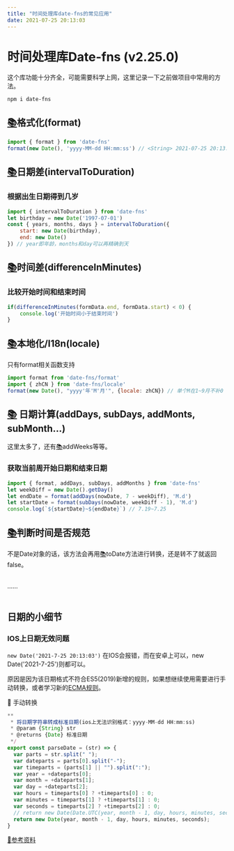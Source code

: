 ```yaml
---
title: "时间处理库date-fns的常见应用"
date: 2021-07-25 20:13:03
---
```

# 时间处理库Date-fns (v2.25.0)
这个库功能十分齐全，可能需要科学上网，这里记录一下之前做项目中常用的方法。
```shell
npm i date-fns
```     
## [📚](https://date-fns.org/v2.25.0/docs/format)格式化(format)
``` js
import { format } from 'date-fns'
format(new Date(), 'yyyy-MM-dd HH:mm:ss') // <String> 2021-07-25 20:13:03
```

## [📚](https://date-fns.org/v2.25.0/docs/intervalToDuration)日期差(intervalToDuration)
### 根据出生日期得到几岁
```js
import { intervalToDuration } from 'date-fns'
let birthday = new Date('1997-07-01')
const { years, months, days } = intervalToDuration({
    start: new Date(birthday),
    end: new Date()
}) // year即年龄，months和day可以再精确到天
```

## [📚](https://date-fns.org/v2.25.0/docs/differenceInMinutes)时间差(differenceInMinutes)
### 比较开始时间和结束时间
```js
if(differenceInMinutes(formData.end, formData.start) < 0) {
    console.log('开始时间小于结束时间')
}
```

## [📚](https://date-fns.org/v2.25.0/docs/I18n)本地化/I18n(locale)
只有format相关函数支持
```js
import format from 'date-fns/format'
import { zhCN } from 'date-fns/locale'
format(new Date(), "yyyy'年'M'月'", {locale: zhCN}) // 单个M在1~9月不补0
```

## [📚](https://date-fns.org/v2.25.0/docs/addMonths) 日期计算(addDays, subDays, addMonts, subMonth...)
这里太多了，还有[📚](https://date-fns.org/v2.25.0/docs/addWeeks)addWeeks等等。
### 获取当前周开始日期和结束日期
```js
import { format, addDays, subDays, addMonths } from 'date-fns'
let weekDiff = new Date().getDay()
let endDate = format(addDays(nowDate, 7 - weekDiff), 'M.d')
let startDate = format(subDays(nowDate, weekDiff - 1), 'M.d')
console.log(`${startDate}~${endDate}`) // 7.19~7.25
```

## [📚](https://date-fns.org/v2.25.0/docs/isValid)判断时间是否规范
不是Date对象的话，该方法会再用[📚](https://date-fns.org/v2.25.0/docs/toDate)toDate方法进行转换，还是转不了就返回false。

<br/>
……
<br/><br/>

## 日期的小细节
### IOS上日期无效问题
```new Date('2021-7-25 20:13:03')``` 在IOS会报错，而在安卓上可以，new Date('2021-7-25')则都可以。

原因是因为该日期格式不符合ES5(2019)新增的规则，如果想继续使用需要进行手动转换，或者学习新的[ECMA规则](https://262.ecma-international.org/5.1/#sec-15.9.1.15)。

📝 手动转换
```js
**
 * 将日期字符串转成标准日期(ios上无法识别格式：yyyy-MM-dd HH:mm:ss)
 * @param {String} str
 * @returns {Date} 标准日期
 */
export const parseDate = (str) => {
  var parts = str.split(" ");
  var dateparts = parts[0].split("-");
  var timeparts = (parts[1] || "").split(":");
  var year = +dateparts[0];
  var month = +dateparts[1];
  var day = +dateparts[2];
  var hours = timeparts[0] ? +timeparts[0] : 0;
  var minutes = timeparts[1] ? +timeparts[1] : 0;
  var seconds = timeparts[2] ? +timeparts[2] : 0;
  // return new Date(Date.UTC(year, month - 1, day, hours, minutes, seconds));
  return new Date(year, month - 1, day, hours, minutes, seconds);
}
```

[📝参考资料](https://stackoverflow.com/questions/13363673/javascript-date-is-invalid-on-ios)